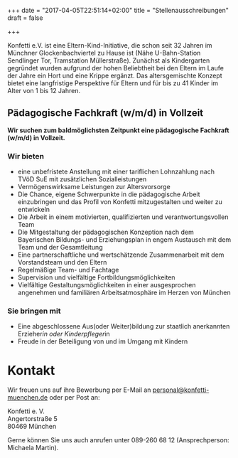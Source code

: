 +++
date = "2017-04-05T22:51:14+02:00"
title = "Stellenausschreibungen"
draft = false

+++

Konfetti e.V. ist eine Eltern-Kind-Initiative, die schon seit 32 Jahren im Münchner Glockenbachviertel zu Hause ist (Nähe U-Bahn-Station Sendlinger Tor, Tramstation Müllerstraße). Zunächst als Kindergarten gegründet wurden aufgrund der hohen Beliebtheit bei den Eltern im Laufe der Jahre ein Hort und eine Krippe ergänzt. Das altersgemischte Konzept bietet eine langfristige Perspektive für Eltern und für bis zu 41 Kinder im Alter von 1 bis 12 Jahren.

## Pädagogische Fachkraft (w/m/d) in Vollzeit

**Wir suchen zum baldmöglichsten Zeitpunkt eine pädagogische Fachkraft (w/m/d) in Vollzeit.**

### Wir bieten

* eine unbefristete Anstellung mit einer tariflichen Lohnzahlung nach TVöD SuE mit zusätzlichen Sozialleistungen
* Vermögenswirksame Leistungen zur Altersvorsorge
* Die Chance, eigene Schwerpunkte in die pädagogische Arbeit einzubringen und das Profil von Konfetti mitzugestalten und weiter zu entwickeln
* Die Arbeit in einem motivierten, qualifizierten und verantwortungsvollen Team 
* Die Mitgestaltung der pädagogischen Konzeption nach dem Bayerischen Bildungs- und Erziehungsplan in engem Austausch mit dem Team und der Gesamtleitung
* Eine partnerschaftliche und wertschätzende Zusammenarbeit mit dem Vorstandsteam und den Eltern
* Regelmäßige Team- und Fachtage
* Supervision und vielfältige Fortbildungsmöglichkeiten
* Vielfältige Gestaltungsmöglichkeiten in einer ausgesprochen angenehmen und familiären Arbeitsatmosphäre im Herzen von München

### Sie bringen mit

* Eine abgeschlossene Aus(oder Weiter)bildung zur staatlich anerkannten Erzieher*in oder Kinderpfleger*in
* Freude in der Beteiligung von und im Umgang mit Kindern

# Kontakt

Wir freuen uns auf ihre Bewerbung per E-Mail an personal@konfetti-muenchen.de oder per Post an:

Konfetti e. V.<br>
Angertorstraße 5<br>
80469 München

Gerne können Sie uns auch anrufen unter 089-260 68 12 (Ansprechperson: Michaela Martin).